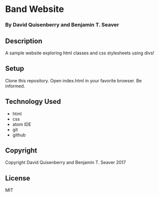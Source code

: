# Band Website

### By David Quisenberry and Benjamin T. Seaver

## Description
A sample website exploring html classes and css stylesheets using divs!

## Setup
Clone this repository.  Open index.html in your favorite browser.  Be informed.

## Technology Used
* html
* css
* atom IDE
* git
* github

## Copyright
Copyright David Quisenberry and Benjamin T. Seaver 2017

## License
MIT
